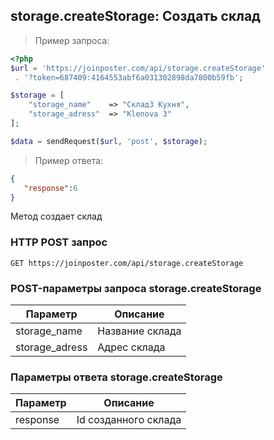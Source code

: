 ## storage.createStorage: Создать склад

> Пример запроса:

```php
<?php
$url = 'https://joinposter.com/api/storage.createStorage'
 . '?token=687409:4164553abf6a031302898da7800b59fb';

$storage = [
    "storage_name"    => "Склад3 Кухня",
    "storage_adress"  => "Klenova 3"
];

$data = sendRequest($url, 'post', $storage);
```

> Пример ответа:

```json
{  
   "response":6
}
```

Метод создает склад

### HTTP POST запрос

`GET https://joinposter.com/api/storage.createStorage`

### POST-параметры запроса storage.createStorage

Параметр | Описание
-------- | --------
storage_name | Название склада 
storage_adress | Адрес склада


### Параметры ответа storage.createStorage

Параметр | Описание
-------- | --------
response | Id созданного склада
